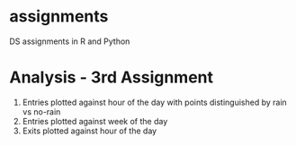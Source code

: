 # assignments
DS assignments in R and Python

# Analysis - 3rd Assignment

1. Entries plotted against hour of the day with points distinguished by rain vs no-rain
2. Entries plotted against week of the day
3. Exits plotted against hour of the day
